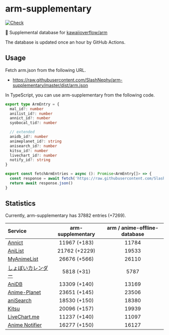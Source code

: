 # arm-supplementary

[![Check](https://github.com/SlashNephy/arm-supplementary/actions/workflows/check-node.yml/badge.svg)](https://github.com/SlashNephy/arm-supplementary/actions/workflows/check-node.yml)

💊 Supplemental database for [kawaiioverflow/arm](https://github.com/kawaiioverflow/arm)

The database is updated once an hour by GitHub Actions.

## Usage

Fetch arm.json from the following URL.

- https://raw.githubusercontent.com/SlashNephy/arm-supplementary/master/dist/arm.json

In TypeScript, you can use arm-supplementary from the following code.

```TypeScript
export type ArmEntry = {
  mal_id?: number
  anilist_id?: number
  annict_id?: number
  syobocal_tid?: number

  // extended
  anidb_id?: number
  animeplanet_id?: string
  anisearch_id?: number
  kitsu_id?: number
  livechart_id?: number
  notify_id?: string
}

export const fetchArmEntries = async (): Promise<ArmEntry[]> => {
  const response = await fetch('https://raw.githubusercontent.com/SlashNephy/arm-supplementary/master/dist/arm.json')
  return await response.json()
}
```

## Statistics

Currently, arm-supplementary has 37882 entries (+7269).

| Service                                     | arm-supplementary | arm / anime-offline-database |
| :------------------------------------------ | :---------------: | :--------------------------: |
| [Annict](https://annict.com)                |   11967 (+183)    |            11784             |
| [AniList](https://anilist.co)               |   21762 (+2229)   |            19533             |
| [MyAnimeList](https://myanimelist.net)      |   26676 (+566)    |            26110             |
| [しょぼいカレンダー](https://cal.syoboi.jp) |    5818 (+31)     |             5787             |
| [AniDB](https://anidb.net)                  |   13309 (+140)    |            13169             |
| [Anime-Planet](https://anime-planet.com)    |   23651 (+145)    |            23506             |
| [aniSearch](https://anisearch.com)          |   18530 (+150)    |            18380             |
| [Kitsu](https://kitsu.io)                   |   20096 (+157)    |            19939             |
| [LiveChart.me](https://livechart.me)        |   11237 (+140)    |            11097             |
| [Anime Notifier](https://notify.moe)        |   16277 (+150)    |            16127             |
